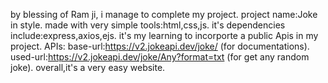 by blessing of Ram ji,
i manage to complete my project.
project name:Joke in style.
made with very simple tools:html,css,js.
it's dependencies include:express,axios,ejs.
it's my learning to incorporte a public Apis in my project.
APIs:
base-url:https://v2.jokeapi.dev/joke/ (for documentations).
used-url:https://v2.jokeapi.dev/joke/Any?format=txt (for get any random joke).
overall,it's a very easy website.

